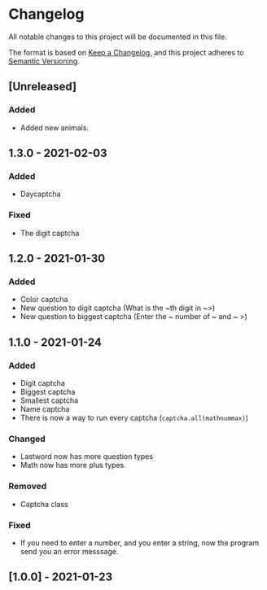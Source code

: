 # Changelog
All notable changes to this project will be documented in this file.

The format is based on [Keep a Changelog](https://keepachangelog.com/en/1.0.0/),
and this project adheres to [Semantic Versioning](https://semver.org/spec/v2.0.0.html).

## [Unreleased]
### Added
- Added new animals.

## 1.3.0 - 2021-02-03
### Added
- Daycaptcha
### Fixed
- The digit captcha

## 1.2.0 - 2021-01-30
### Added
- Color captcha
- New question to digit captcha (What is the ~th digit in ~>)
- New question to biggest captcha (Enter the ~ number of ~ and ~ >)

## 1.1.0 - 2021-01-24
### Added
- Digit captcha
- Biggest captcha
- Smallest captcha
- Name captcha
- There is now a way to run every captcha (`captcha.all(mathnummax)`)
### Changed
- Lastword now has more question types
- Math now has more plus types.
### Removed
- Captcha class
### Fixed
- If you need to enter a number, and you enter a string, now the program send you an error messsage.

## [1.0.0] - 2021-01-23
